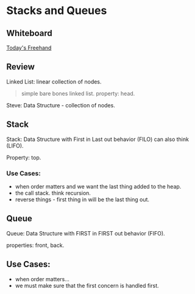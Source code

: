 # Stacks and Queues

## Whiteboard

[Today's Freehand](https://projects.invisionapp.com/freehand/document/VhBV0QiWK)


## Review

Linked List:  linear collection of nodes.

> simple bare bones linked list.  property:  head.

Steve: Data Structure - collection of nodes.


## Stack 

Stack: Data Structure with First in Last out behavior  (FILO) can also think (LIFO).

Property: top.

### Use Cases:  

- when order matters and we want the last thing added to the heap.
- the call stack.  think recursion.
- reverse things - first thing in will be the last thing out.

## Queue 

Queue:  Data Structure with FIRST in FIRST out behavior (FIFO).

properties: front, back.

## Use Cases:

- when order matters...
- we must make sure that the first concern is handled first.
